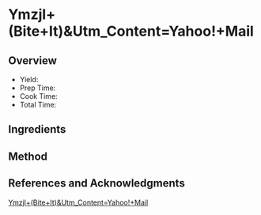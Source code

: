 # Ymzjl+(Bite+It)&Utm_Content=Yahoo!+Mail

## Overview

- Yield:
- Prep Time:
- Cook Time:
- Total Time:

## Ingredients


## Method



## References and Acknowledgments

[Ymzjl+(Bite+It)&Utm_Content=Yahoo!+Mail](http://www.ohbiteit.com/2013/10/hot-fudge-brownie-bread.html?utm_source=feedburner&utm_medium=email&utm_campaign=Feed:+blogspot/yMZJL+(Bite+it)&utm_content=Yahoo!+Mail)
